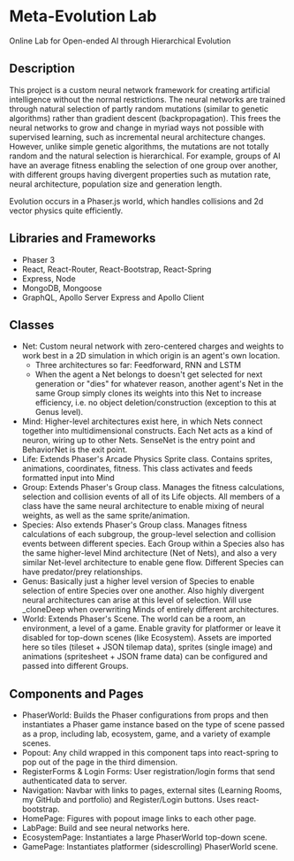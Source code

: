 # Meta-Evolution Lab
Online Lab for Open-ended AI through Hierarchical Evolution

## Description
This project is a custom neural network framework for creating artificial intelligence without the normal restrictions. The neural networks are trained through
natural selection of partly random mutations (similar to genetic algorithms) rather than gradient descent (backpropagation). This frees the neural networks to grow 
and change in myriad ways not possible with supervised learning, such as incremental neural architecture changes. However, unlike simple genetic algorithms, the 
mutations are not totally random and the natural selection is hierarchical. For example, groups of AI have an average fitness enabling the selection of one group over another, with different groups having divergent properties such as mutation rate, neural architecture, population size and generation length.

Evolution occurs in a Phaser.js world, which handles collisions and 2d vector physics quite efficiently. 

## Libraries and Frameworks
* Phaser 3
* React, React-Router, React-Bootstrap, React-Spring
* Express, Node
* MongoDB, Mongoose
* GraphQL, Apollo Server Express and Apollo Client

## Classes 
* Net: Custom neural network with zero-centered charges and weights to work
best in a 2D simulation in which origin is an agent's own location.
    * Three architectures so far: Feedforward, RNN and LSTM
    * When the agent a Net belongs to doesn't get selected for next generation or "dies" for whatever reason, another agent's Net in the same Group simply clones its weights into this Net to increase efficiency, i.e. no object deletion/construction (exception to this at Genus level).
* Mind: Higher-level architectures exist here, in which Nets connect together
into multidimensional constructs. Each Net acts as a kind of neuron, wiring up
to other Nets. SenseNet is the entry point and BehaviorNet is the exit point.
* Life: Extends Phaser's Arcade Physics Sprite class. Contains sprites, animations, coordinates, fitness. This class activates and feeds formatted input into Mind
* Group: Extends Phaser's Group class. Manages the fitness calculations, selection and collision events of all of its Life objects. All members of a class have the same neural architecture to enable mixing of neural weights, as well as the same sprite/animation.
* Species: Also extends Phaser's Group class. Manages fitness calculations of
each subgroup, the group-level selection and collision events between different species. Each Group within a Species also has the same higher-level Mind architecture (Net of Nets), and also a very similar Net-level architecture to enable gene flow. Different Species can have predator/prey relationships.
* Genus: Basically just a higher level version of Species to enable selection of entire Species over one another. Also highly divergent neural architectures can arise at this level of selection. Will use _cloneDeep when overwriting Minds of entirely different architectures.
* World: Extends Phaser's Scene. The world can be a room, an environment, a level of a game. Enable gravity for platformer or leave it disabled for top-down scenes (like Ecosystem). Assets are imported here so tiles (tileset + JSON tilemap data), sprites (single image) and animations (spritesheet + JSON frame data) can be configured and passed into different Groups.

## Components and Pages
* PhaserWorld: Builds the Phaser configurations from props and then instantiates a Phaser game instance based on the type of scene passed as a prop, including lab, ecosystem, game, and a variety of example scenes.
* Popout: Any child wrapped in this component taps into react-spring to pop out of the page in the third dimension.
* RegisterForms & Login Forms: User registration/login forms that send authenticated data to server.
* Navigation: Navbar with links to pages, external sites (Learning Rooms, my GitHub and portfolio) and Register/Login buttons. Uses react-bootstrap.
* HomePage: Figures with popout image links to each other page.
* LabPage: Build and see neural networks here.
* EcosystemPage: Instantiates a large PhaserWorld top-down scene.
* GamePage: Instantiates platformer (sidescrolling) PhaserWorld scene.
